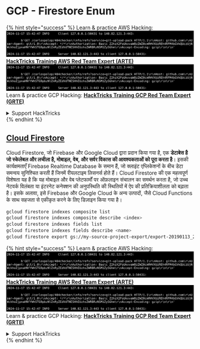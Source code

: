 # GCP - Firestore Enum

{% hint style="success" %}
Learn & practice AWS Hacking:<img src="../../../.gitbook/assets/image (1).png" alt="" data-size="line">[**HackTricks Training AWS Red Team Expert (ARTE)**](https://training.hacktricks.xyz/courses/arte)<img src="../../../.gitbook/assets/image (1).png" alt="" data-size="line">\
Learn & practice GCP Hacking: <img src="../../../.gitbook/assets/image (2).png" alt="" data-size="line">[**HackTricks Training GCP Red Team Expert (GRTE)**<img src="../../../.gitbook/assets/image (2).png" alt="" data-size="line">](https://training.hacktricks.xyz/courses/grte)

<details>

<summary>Support HackTricks</summary>

* Check the [**subscription plans**](https://github.com/sponsors/carlospolop)!
* **Join the** 💬 [**Discord group**](https://discord.gg/hRep4RUj7f) or the [**telegram group**](https://t.me/peass) or **follow** us on **Twitter** 🐦 [**@hacktricks\_live**](https://twitter.com/hacktricks\_live)**.**
* **Share hacking tricks by submitting PRs to the** [**HackTricks**](https://github.com/carlospolop/hacktricks) and [**HackTricks Cloud**](https://github.com/carlospolop/hacktricks-cloud) github repos.

</details>
{% endhint %}

## [Cloud Firestore](https://cloud.google.com/sdk/gcloud/reference/firestore/)

Cloud Firestore, जो Firebase और Google Cloud द्वारा प्रदान किया गया है, एक **डेटाबेस है जो स्केलेबल और लचीला है, मोबाइल, वेब, और सर्वर विकास की आवश्यकताओं को पूरा करता है**। इसकी कार्यक्षमताएँ Firebase Realtime Database के समान हैं, जो क्लाइंट एप्लिकेशनों के बीच डेटा समन्वय सुनिश्चित करती हैं जिनमें रीयलटाइम लिसनर्स होते हैं। Cloud Firestore की एक महत्वपूर्ण विशेषता यह है कि यह मोबाइल और वेब प्लेटफार्मों पर ऑफ़लाइन संचालन का समर्थन करता है, जो उच्च नेटवर्क विलंबता या इंटरनेट कनेक्शन की अनुपस्थिति की स्थितियों में ऐप की प्रतिक्रियाशीलता को बढ़ाता है। इसके अलावा, इसे Firebase और Google Cloud के अन्य उत्पादों, जैसे Cloud Functions के साथ सहजता से एकीकृत करने के लिए डिज़ाइन किया गया है।
```bash
gcloud firestore indexes composite list
gcloud firestore indexes composite describe <index>
gcloud firestore indexes fields list
gcloud firestore indexes fields describe <name>
gcloud firestore export gs://my-source-project-export/export-20190113_2109 --collection-ids='cameras','radios'
```
{% hint style="success" %}
Learn & practice AWS Hacking:<img src="../../../.gitbook/assets/image (1).png" alt="" data-size="line">[**HackTricks Training AWS Red Team Expert (ARTE)**](https://training.hacktricks.xyz/courses/arte)<img src="../../../.gitbook/assets/image (1).png" alt="" data-size="line">\
Learn & practice GCP Hacking: <img src="../../../.gitbook/assets/image (2).png" alt="" data-size="line">[**HackTricks Training GCP Red Team Expert (GRTE)**<img src="../../../.gitbook/assets/image (2).png" alt="" data-size="line">](https://training.hacktricks.xyz/courses/grte)

<details>

<summary>Support HackTricks</summary>

* Check the [**subscription plans**](https://github.com/sponsors/carlospolop)!
* **Join the** 💬 [**Discord group**](https://discord.gg/hRep4RUj7f) or the [**telegram group**](https://t.me/peass) or **follow** us on **Twitter** 🐦 [**@hacktricks\_live**](https://twitter.com/hacktricks\_live)**.**
* **Share hacking tricks by submitting PRs to the** [**HackTricks**](https://github.com/carlospolop/hacktricks) and [**HackTricks Cloud**](https://github.com/carlospolop/hacktricks-cloud) github repos.

</details>
{% endhint %}
